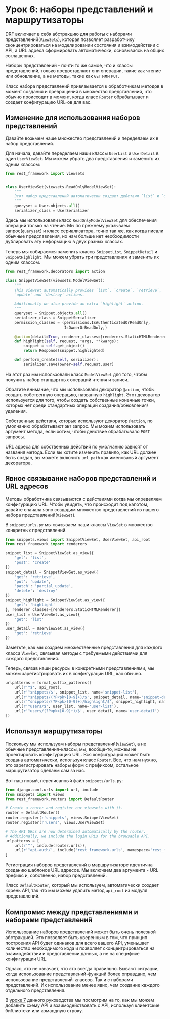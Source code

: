 # Урок 6: наборы представлений и маршрутизаторы

DRF включает в себя абстракцию для работы с наборами представлений(`ViewSets`), которая позволяет разработчику сконцентрироваться на моделировании состояния и взимодействии с API, а URL адреса сформировать автоматически, основываясь на общих соглашениях.

Наборы представлений - почти то же самое, что и классы представлений, только предоставляют они операции, такие как чтение или обновление, а не методы, такие как `GET` или `PUT`.

Класс набора представлений привязывается к обработчикам методов в момент создания и превращения в множество представлений, что обычно происходит в момент, когда класс `Router` обрабатывает и создает конфигурацию URL-ов для вас.
<!--A ViewSet class is only bound to a set of method handlers at the last moment, when it is instantiated into a set of views, typically by using a Router class which handles the complexities of defining the URL conf for you.-->

## Изменение для использования наборов представлений

Давайте возьмем наше множество представлений и переделаем их в набор представлений.

Для начала, давайте переделаем наши классы `UserList` и `UserDetail` в один `UserViewSet`. Мы можем убрать два представления и заменить их одним классом:

```python
from rest_framework import viewsets


class UserViewSet(viewsets.ReadOnlyModelViewSet):
    """
    Этот набор представлений автоматически создает действия `list` и `detail`.
    """
    queryset = User.objects.all()
    serializer_class = UserSerializer
```

Здесь мы использовали класс `ReadOnlyModelViewSet` для обеспечения операций только на чтение. Мы по прежнему указываем запрос(`queryset`) и класс сериализатора, точно так же, как когда писали обычные предславления, но нам больше нет необходимости дублировать эту информацию в двух разных классах.

Теперь мы собираемся заменить классы `SnippetList`, `SnippetDetail` и `SnippetHighlight`. Мы можем убрать три представления и заменить их одним классом.

```python
from rest_framework.decorators import action

class SnippetViewSet(viewsets.ModelViewSet):
    """
    This viewset automatically provides `list`, `create`, `retrieve`,
    `update` and `destroy` actions.

    Additionally we also provide an extra `highlight` action.
    """
    queryset = Snippet.objects.all()
    serializer_class = SnippetSerializer
    permission_classes = (permissions.IsAuthenticatedOrReadOnly,
                          IsOwnerOrReadOnly,)

    @action(detail=True, renderer_classes=[renderers.StaticHTMLRenderer])
    def highlight(self, request, *args, **kwargs):
        snippet = self.get_object()
        return Response(snippet.highlighted)

    def perform_create(self, serializer):
        serializer.save(owner=self.request.user)
```

На этот раз мы использовали класс `ModelViewSet` для того, чтобы получить набор стандартных операций чтения и записи.

Обратите внимание, что мы использовали декоратор `@action`, чтобы создать собственную операцию, названную `highlight`. Этот декоратор используется для того, чтобы создать собственные конечные точки, которых нет среди стандартных операций создания/обновления/удаления.

Собственные действия, которые используют декоратор `@action`, по умолчанию обрабатывают `GET` запрос. Мы можем использовать аргумент метода, если хотим, чтобы действие обрабатывало `POST` запросы.

URL адреса для собственных действий по умолчанию зависят от названия метода. Если вы хотите изменить правило, как URL должен быть создан, вы можете включить `url_path` как именованый аргумент декоратора.

## Явное связывание наборов представлений и URL адресов

Методы обработчика связываются с действиями когда мы определяем конфигурацию URL. Чтобы увидеть, что происходит под капотом, давайте сначала явно создадим множество представлений из нашего набора представлений(`ViewSet`).

В `snippet/urls.py` мы связываем наши классы `ViewSet` в множество конкретных представлений.

```python
from snippets.views import SnippetViewSet, UserViewSet, api_root
from rest_framework import renderers

snippet_list = SnippetViewSet.as_view({
    'get': 'list',
    'post': 'create'
})
snippet_detail = SnippetViewSet.as_view({
    'get': 'retrieve',
    'put': 'update',
    'patch': 'partial_update',
    'delete': 'destroy'
})
snippet_highlight = SnippetViewSet.as_view({
    'get': 'highlight'
}, renderer_classes=[renderers.StaticHTMLRenderer])
user_list = UserViewSet.as_view({
    'get': 'list'
})
user_detail = UserViewSet.as_view({
    'get': 'retrieve'
})
```

Заметьте, как мы создаем множественные представления для каждого класса `ViewSet`, связывая методы с требуемыми действиями для каждого представления.

Теперь, связав наши ресурсы в конкретными представлениями, мы можем зарегистрировать их в конфигурации URL, как обычно.

```python
urlpatterns = format_suffix_patterns([
    url(r'^$', api_root),
    url(r'^snippets/$', snippet_list, name='snippet-list'),
    url(r'^snippets/(?P<pk>[0-9]+)/$', snippet_detail, name='snippet-detail'),
    url(r'^snippets/(?P<pk>[0-9]+)/highlight/$', snippet_highlight, name='snippet-highlight'),
    url(r'^users/$', user_list, name='user-list'),
    url(r'^users/(?P<pk>[0-9]+)/$', user_detail, name='user-detail')
])
```

## Используя маршрутизаторы

Поскольку мы используем наборы представлений(`ViewSet`), а не обычные представления-классы, мы, вообще-то, можем не проектировать конфигурацию URL. Вся конфигурация может быть создана автоматически, используя класс `Router`. Все, что нам нужно, это зарегистрировать наборы форм с префиксом, остальное маршрутизатор сделаем сам за нас.

Вот наш новый, переписанный файл `snippets/urls.py`:

```python
from django.conf.urls import url, include
from snippets import views
from rest_framework.routers import DefaultRouter

# Create a router and register our viewsets with it.
router = DefaultRouter()
router.register(r'snippets', views.SnippetViewSet)
router.register(r'users', views.UserViewSet)

# The API URLs are now determined automatically by the router.
# Additionally, we include the login URLs for the browsable API.
urlpatterns = [
    url(r'^', include(router.urls)),
    url(r'^api-auth/', include('rest_framework.urls', namespace='rest_framework'))
]
```

Регистрация наборов представлений в маршрутизаторе идентична созданию шаблонов URL адресов. Мы включаем два аргумента - URL префикс и, собственно, набор представлений.

Класс `DefaultRouter`, который мы используем, автоматически создает корень API, так что мы можем удалить метод `api_root` из модуля представлений.


## Компромис между представлениями и наборами представлений

Использование наборов представлений может быть очень полезной абстракцией. Это позволяет быть уверенным в том, что принцип построения API будет одинаков для всего вашего API, уменьшает количество необходимого кода и позволяет сконцентрироваться на взаимодействии и представлении данных, а не на специфике конфигурации URL.

Однако, это не означает, что это всегда правильно. Бывают ситуации, когда использование представлений-функций более оправдано, чем использование представлений-классов. Так и с наборами представлений. Их использование менее явно, чем создание каждого отдельного представления.

В [уроке 7](schemas-and-client-libs.md) данного руководства мы посмотрим на то, как мы можем добавить схему API и взаимодействовать с API, используя клиентские библиотеки или командную строку.
